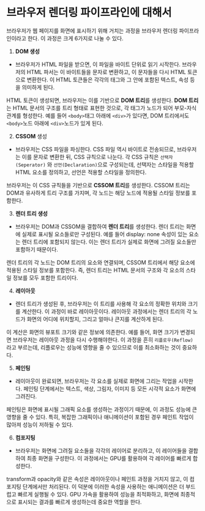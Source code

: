# 브라우저 렌더링 파이프라인에 대해서

브라우저가 웹 페이지를 화면에 표시하기 위해 거치는 과정을 브라우저 렌더링 파이프라인이라고 한다. 이 과정은 크게 6가지로 나눌 수 있다.

1. **DOM 생성**

- 브라우저가 HTML 파일을 받으면, 이 파일을 바이트 단위로 읽기 시작한다. 브라우저의 HTML 파서는 이 바이트들을 문자로 변환하고, 이 문자들을 다시 HTML 토큰으로 변환한다. 이 HTML 토큰들은 각각의 태그와 그 안에 포함된 텍스트, 속성 등을 의미하게 된다.

HTML 토큰이 생성되면, 브라우저는 이를 기반으로 **DOM 트리**를 생성한다. **DOM 트리**는 HTML 문서의 구조를 트리 형태로 표현한 것으로, 각 태그가 노드가 되어 부모-자식 관계를 형성한다. 예를 들어 `<body>`태그 아래에 `<div>`가 있다면, DOM 트리에서도 `<body>`노드 아래에 `<div>`노드가 있게 된다.

2. **CSSOM** 생성

- 브라우저는 CSS 파일을 파싱한다. CSS 파일 역시 바이트로 전송되므로, 브라우저는 이를 문자로 변환한 뒤, CSS 규칙으로 나눈다. 각 CSS 규칙은 `선택자(Seperator)` 와 `선언(Declaration)`으로 구성되는데, 선택자는 스타일을 적용할 HTML 요소를 정의하고, 선언은 적용할 스타일을 정의한다.

브라우저는 이 CSS 규칙들을 기반으로 **CSSOM 트리**를 생성한다. CSSOM 트리는 DOM과 유사하게 트리 구조를 가지며, 각 노드는 해당 노드에 적용될 스타일 정보를 포함한다.

3. **렌더 트리 생성**

- 브라우저는 DOM과 CSSOM을 결합하여 **렌더 트리**를 생성한다. 렌더 트리는 화면에 실제로 표시될 요소들로만 구성된다. 예를 들어 display: none 속성이 있는 요소는 렌더 트리에 포함되지 않는다. 이는 렌더 트리가 실제로 화면에 그려질 요소들만 포함하기 때문이다.

렌더 트리의 각 노드는 DOM 트리의 요소와 연결되며, CSSOM 트리에서 해당 요소에 적용된 스타일 정보를 포함한다. 즉, 렌더 트리는 HTML 문서의 구조와 각 요소의 스타일 정보를 모두 포함한 트리이다.

4. **레이아웃**

- 렌더 트리가 생성된 후, 브라우저는 이 트리를 사용해 각 요소의 정확한 위치와 크기를 계산한다. 이 과정이 바로 레이아웃이다. 레이아웃 과정에서는 렌더 트리의 각 노드가 화면의 어디에 위치할지, 그리고 얼마나 큰지를 계산하게 된다.

이 계산은 화면의 뷰포트 크기와 같은 정보에 의존한다. 예를 들어, 화면 크기가 변경되면 브라우저는 레이아웃 과정을 다시 수행해야한다. 이 과정을 흔히 `리플로우(Reflow)` 라고 부르는데, 리플로우는 성능에 영향을 줄 수 있으므로 이를 최소화하는 것이 중요하다.

5. **페인팅**

- 레이아웃이 완료되면, 브라우저는 각 요소를 실제로 화면에 그리는 작업을 시작한다. 페인팅 단계에서는 텍스트, 색상, 그림자, 이미지 등 모든 시각적 요소가 화면에 그려진다.

페인팅은 화면에 표시될 그래픽 요소를 생성하는 과정이기 때문에, 이 과정도 성능에 큰 영향을 줄 수 있다. 특히, 복잡한 그래픽이나 애니메이션이 포함된 경우 페인트 작업이 많아져 성능이 저하될 수 있다.

6. **컴포지팅**

- 브라우저는 화면에 그려질 요소들을 각각의 레이어로 분리하고, 이 레이어들을 결합하여 최종 화면을 구성한다. 이 과정에서는 GPU를 활용하여 각 레이어를 빠르게 합성한다.

transform과 opacity와 같은 속성은 레이아웃이나 페인트 과정을 거치지 않고, 이 컴포지팅 단계에서만 처리된다. 이 덕분에 이러한 속성을 사용하는 애니메이션은 더 부드럽고 빠르게 실행될 수 있다. GPU 가속을 활용하여 성능을 최적화하고, 화면에 최종적으로 표시되는 결과를 빠르게 생성하는데 중요한 역할을 한다.
